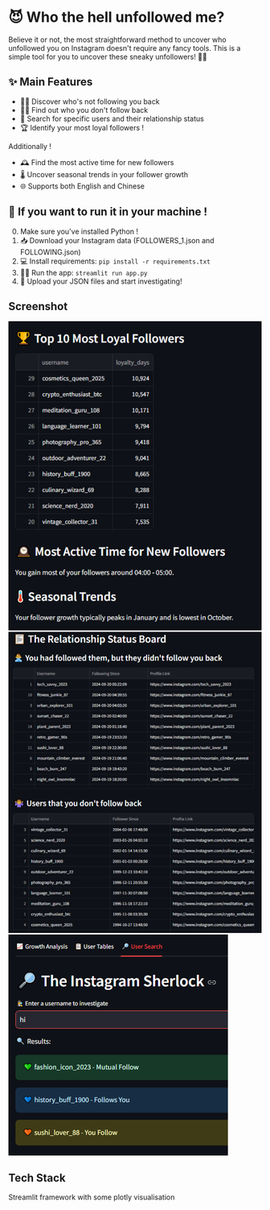 # 😈 Who the hell unfollowed me?
Believe it or not, the most straightforward method to uncover who unfollowed you on Instagram doesn't require any fancy tools.
This is a simple tool for you to uncover these sneaky unfollowers! 🕵️‍♀️

## ✨ Main Features

- 🙅‍♂️ Discover who's not following you back
- 🤷‍♀️ Find out who you don't follow back
- 🔎 Search for specific users and their relationship status
- 🏆 Identify your most loyal followers !

Additionally !

- 🕰️ Find the most active time for new followers
- 🌡️ Uncover seasonal trends in your follower growth
- 🌐 Supports both English and Chinese

## 🚀 If you want to run it in your machine !

0. Make sure you've installed Python !
1. 📥 Download your Instagram data (FOLLOWERS_1.json and FOLLOWING.json)
2. 💻 Install requirements: `pip install -r requirements.txt`
3. 🏃‍♂️ Run the app: `streamlit run app.py`
4. 📁 Upload your JSON files and start investigating!

## Screenshot
![Screenshot1](/img/Screenshot1.png)
![Screenshot2](/img/Screenshot2.png)
![Screenshot3](/img/Screenshot3.png)

## Tech Stack
Streamlit framework with some plotly visualisation
